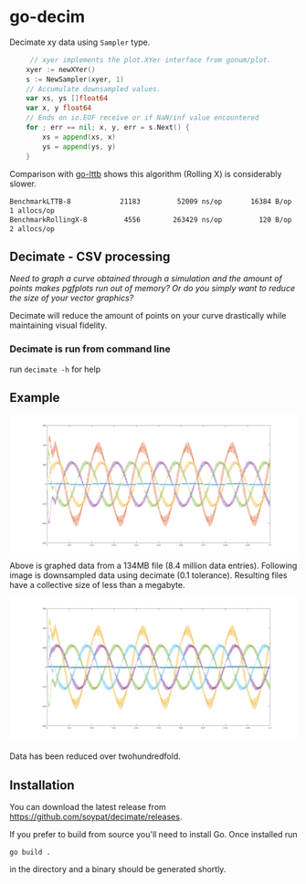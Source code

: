 # go-decim

Decimate xy data using `Sampler` type.

```go
     // xyer implements the plot.XYer interface from gonum/plot.
    xyer := newXYer()
    s := NewSampler(xyer, 1)
    // Accumulate downsampled values.
    var xs, ys []float64
    var x, y float64
    // Ends on io.EOF receive or if NaN/inf value encountered
    for ; err == nil; x, y, err = s.Next() {
    	xs = append(xs, x)
    	ys = append(ys, y)
    }
```

Comparison with [go-lttb](https://github.com/dgryski/go-lttb) shows this algorithm (Rolling X) is considerably slower.
```
BenchmarkLTTB-8       	   21183	     52009 ns/op	   16384 B/op	       1 allocs/op
BenchmarkRollingX-8   	    4556	    263429 ns/op	     120 B/op	       2 allocs/op
```

## Decimate - CSV processing

_Need to graph a curve obtained through a simulation and the amount of points makes pgfplots run out of memory? Or do you simply want to reduce the size of your vector graphics?_

Decimate will reduce the amount of points on your curve drastically while maintaining visual fidelity.

### Decimate is run from command line
run `decimate -h` for help

## Example

![Lots of data points](_assets/bigbig.png)
Above is graphed data from a 134MB file (8.4 million data entries). Following image is downsampled data using decimate (0.1 tolerance). Resulting files have a collective size of less than a megabyte.

![Less data points but identical to above](_assets/smolbig.png)

Data has been reduced over twohundredfold.

## Installation

You can download the latest release from https://github.com/soypat/decimate/releases.

If you prefer to build from source you'll need to install Go. Once installed run

```console
go build .
``` 

in the directory and a binary should be generated shortly.

